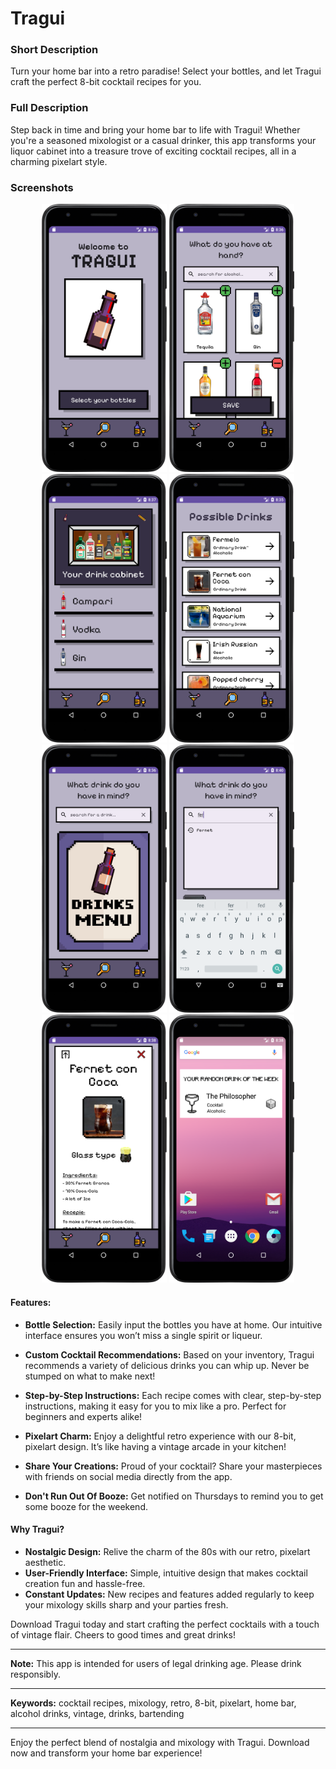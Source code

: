 # Tragui

### Short Description
Turn your home bar into a retro paradise! Select your bottles, and let Tragui craft the perfect 8-bit cocktail recipes for you.

### Full Description

Step back in time and bring your home bar to life with Tragui! Whether you're a seasoned mixologist or a casual drinker, this app transforms your liquor cabinet into a treasure trove of exciting cocktail recipes, all in a charming pixelart style.

### Screenshots

<p align="center">
    <picture>
	  <img width="200" src="https://github.com/UTN-FRBA-Mobile/Tragui/blob/main/app/src/main/res/drawable/screenshots/Screen0.png?raw=true">
	</picture>
	<picture>
	  <img width="200" src="https://github.com/UTN-FRBA-Mobile/Tragui/blob/main/app/src/main/res/drawable/screenshots/Screen3.png?raw=true">
	</picture>
	<picture>
	  <img width="200" src="https://github.com/UTN-FRBA-Mobile/Tragui/blob/main/app/src/main/res/drawable/screenshots/Screen4.png?raw=true">
	</picture>
	<picture>
	  <img width="200" src="https://github.com/UTN-FRBA-Mobile/Tragui/blob/main/app/src/main/res/drawable/screenshots/Screen1.png?raw=true">
	</picture>
	<picture>
	  <img width="200" src="https://github.com/UTN-FRBA-Mobile/Tragui/blob/main/app/src/main/res/drawable/screenshots/Screen2.png?raw=true">
	</picture>
	<picture>
	  <img width="200" src="https://github.com/UTN-FRBA-Mobile/Tragui/blob/main/app/src/main/res/drawable/screenshots/Screen7.png?raw=true">
	</picture>
	<picture>
	  <img width="200" src="https://github.com/UTN-FRBA-Mobile/Tragui/blob/main/app/src/main/res/drawable/screenshots/Screen5.png?raw=true">
	</picture>
	<picture>
	  <img width="200" src="https://github.com/UTN-FRBA-Mobile/Tragui/blob/main/app/src/main/res/drawable/screenshots/Screen6.png?raw=true">
	</picture>
</p>

#### Features:

- **Bottle Selection:** Easily input the bottles you have at home. Our intuitive interface ensures you won’t miss a single spirit or liqueur.
  
- **Custom Cocktail Recommendations:** Based on your inventory, Tragui recommends a variety of delicious drinks you can whip up. Never be stumped on what to make next!
  
- **Step-by-Step Instructions:** Each recipe comes with clear, step-by-step instructions, making it easy for you to mix like a pro. Perfect for beginners and experts alike!
  
- **Pixelart Charm:** Enjoy a delightful retro experience with our 8-bit, pixelart design. It’s like having a vintage arcade in your kitchen!
  
- **Share Your Creations:** Proud of your cocktail? Share your masterpieces with friends on social media directly from the app.
  
- **Don't Run Out Of Booze:** Get notified on Thursdays to remind you to get some booze for the weekend.

#### Why Tragui?

- **Nostalgic Design:** Relive the charm of the 80s with our retro, pixelart aesthetic.
- **User-Friendly Interface:** Simple, intuitive design that makes cocktail creation fun and hassle-free.
- **Constant Updates:** New recipes and features added regularly to keep your mixology skills sharp and your parties fresh.

Download Tragui today and start crafting the perfect cocktails with a touch of vintage flair. Cheers to good times and great drinks!

---

**Note:** This app is intended for users of legal drinking age. Please drink responsibly.

---

**Keywords:** cocktail recipes, mixology, retro, 8-bit, pixelart, home bar, alcohol drinks, vintage, drinks, bartending

---

Enjoy the perfect blend of nostalgia and mixology with Tragui. Download now and transform your home bar experience!
